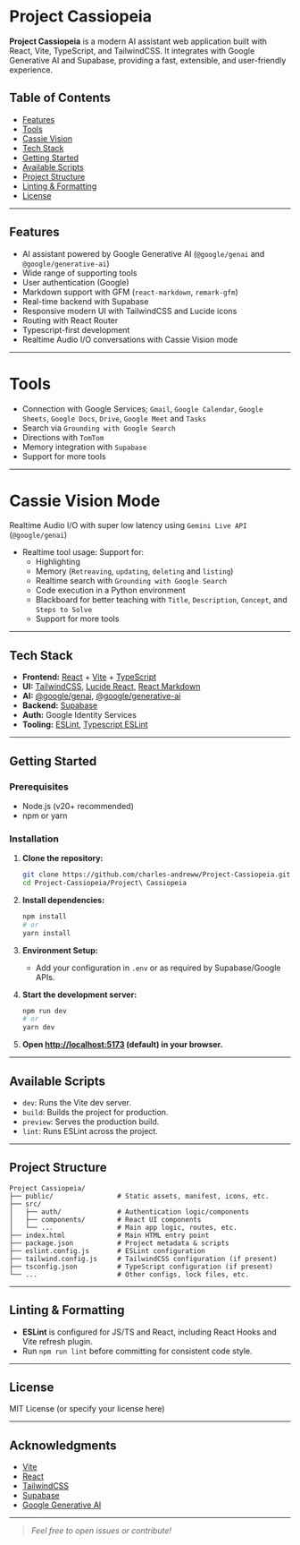 # Project Cassiopeia

**Project Cassiopeia** is a modern AI assistant web application built with React, Vite, TypeScript, and TailwindCSS. It integrates with Google Generative AI and Supabase, providing a fast, extensible, and user-friendly experience.

## Table of Contents

- [Features](#features)
- [Tools](#tools)
- [Cassie Vision](#cassie-vision-mode)
- [Tech Stack](#tech-stack)
- [Getting Started](#getting-started)
- [Available Scripts](#available-scripts)
- [Project Structure](#project-structure)
- [Linting & Formatting](#linting--formatting)
- [License](#license)

---

## Features

- AI assistant powered by Google Generative AI (`@google/genai` and `@google/generative-ai`)
- Wide range of supporting tools
- User authentication (Google)
- Markdown support with GFM (`react-markdown`, `remark-gfm`)
- Real-time backend with Supabase
- Responsive modern UI with TailwindCSS and Lucide icons
- Routing with React Router
- Typescript-first development
- Realtime Audio I/O conversations with Cassie Vision mode

---

# Tools

- Connection with Google Services; `Gmail`, `Google Calendar`, `Google Sheets`, `Google Docs`, `Drive`, `Google Meet` and `Tasks`
- Search via `Grounding with Google Search`
- Directions with `TomTom`
- Memory integration with `Supabase`
- Support for more tools
  

---

# Cassie Vision Mode

Realtime Audio I/O with super low latency using `Gemini Live API` (`@google/genai`)

- Realtime tool usage:
  Support for:
  - Highlighting
  - Memory (`Retreaving`, `updating`, `deleting` and `listing`)
  - Realtime search with `Grounding with Google Search`
  - Code execution in a Python environment
  - Blackboard for better teaching with `Title`, `Description`, `Concept`, and `Steps to Solve`
  - Support for more tools

---
## Tech Stack

- **Frontend:** [React](https://reactjs.org/) + [Vite](https://vitejs.dev/) + [TypeScript](https://www.typescriptlang.org/)
- **UI:** [TailwindCSS](https://tailwindcss.com/), [Lucide React](https://lucide.dev/), [React Markdown](https://github.com/remarkjs/react-markdown)
- **AI:** [@google/genai](https://www.npmjs.com/package/@google/genai), [@google/generative-ai](https://www.npmjs.com/package/@google/generative-ai)
- **Backend:** [Supabase](https://supabase.com/)
- **Auth:** Google Identity Services
- **Tooling:** [ESLint](https://eslint.org/), [Typescript ESLint](https://typescript-eslint.io/)

---

## Getting Started

### Prerequisites

- Node.js (v20+ recommended)
- npm or yarn

### Installation

1. **Clone the repository:**
   ```sh
   git clone https://github.com/charles-andreww/Project-Cassiopeia.git
   cd Project-Cassiopeia/Project\ Cassiopeia
   ```

2. **Install dependencies:**
   ```sh
   npm install
   # or
   yarn install
   ```

3. **Environment Setup:**
   - Add your configuration in `.env` or as required by Supabase/Google APIs.

4. **Start the development server:**
   ```sh
   npm run dev
   # or
   yarn dev
   ```

5. **Open [http://localhost:5173](http://localhost:5173) (default) in your browser.**

---

## Available Scripts

- `dev`: Runs the Vite dev server.
- `build`: Builds the project for production.
- `preview`: Serves the production build.
- `lint`: Runs ESLint across the project.

---

## Project Structure

```
Project Cassiopeia/
├── public/                # Static assets, manifest, icons, etc.
├── src/
│   ├── auth/              # Authentication logic/components
│   ├── components/        # React UI components
│   └── ...                # Main app logic, routes, etc.
├── index.html             # Main HTML entry point
├── package.json           # Project metadata & scripts
├── eslint.config.js       # ESLint configuration
├── tailwind.config.js     # TailwindCSS configuration (if present)
├── tsconfig.json          # TypeScript configuration (if present)
└── ...                    # Other configs, lock files, etc.
```

---

## Linting & Formatting

- **ESLint** is configured for JS/TS and React, including React Hooks and Vite refresh plugin.
- Run `npm run lint` before committing for consistent code style.

---

## License

MIT License (or specify your license here)

---

## Acknowledgments

- [Vite](https://vitejs.dev/)
- [React](https://reactjs.org/)
- [TailwindCSS](https://tailwindcss.com/)
- [Supabase](https://supabase.com/)
- [Google Generative AI](https://ai.google.dev/)

---

> _Feel free to open issues or contribute!_
